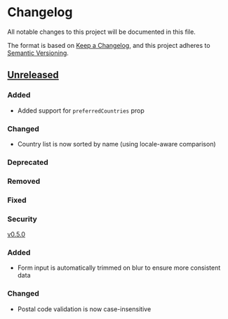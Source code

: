 # Changelog

All notable changes to this project will be documented in this file.

The format is based on [Keep a Changelog](https://keepachangelog.com/en/1.0.0/), and this project adheres to [Semantic Versioning](https://semver.org/spec/v2.0.0.html).

## [Unreleased]

### Added

- Added support for `preferredCountries` prop

### Changed

- Country list is now sorted by name (using locale-aware comparison)

### Deprecated
### Removed
### Fixed
### Security

[v0.5.0]

### Added

- Form input is automatically trimmed on blur to ensure more consistent data

### Changed

- Postal code validation is now case-insensitive

[unreleased]: https://github.com/InterNACHI/franklin/compare/v0.5.0...HEAD
[v0.5.0]: https://github.com/InterNACHI/franklin/releases/tag/v0.4.0...v0.5.0
[v0.5.0]: https://github.com/InterNACHI/franklin/releases/tag/v0.4.0...v0.5.0
[v0.4.0]: https://github.com/InterNACHI/franklin/releases/tag/v0.4.0
